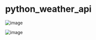 # python_weather_api

![image](https://github.com/hashinil/python_weather_api/assets/33922245/8c0c2522-4d33-4f42-b012-79a3a2b3ac0e)


![image](https://github.com/hashinil/python_weather_api/assets/33922245/48e0b11f-b221-43c5-990b-423fd30ef6d5)

